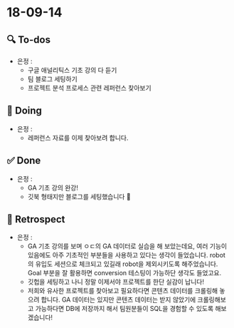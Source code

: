 # 18-09-14
## 🔍 To-dos
- 은정 :
    - 구글 애널리틱스 기초 강의 다 듣기
    - 팀 블로그 세팅하기
    - 프로젝트 분석 프로세스 관련 레퍼런스 찾아보기


## 📝 Doing
- 은정 :
    - 레퍼런스 자료를 이제 찾아보려 합니다.  

## ✅ Done
- 은정 :
    - GA 기초 강의 완강!
    - 깃북 형태지만 블로그를 세팅했습니다 🎉


## 🙌 Retrospect
- 은정 :
    - GA 기초 강의를 보며 ㅇㄷ의 GA 데이터로 실습을 해 보았는데요, 여러 기능이 있음에도 아주 기초적인 부분들을 사용하고 있다는 생각이 들었습니다. robot의 유입도 세션으로 체크되고 있길래 robot을 제외시키도록 해주었습니다. Goal 부분을 잘 활용하면 conversion 테스팅이 가능하단 생각도 들었고요.
    - 깃헙을 세팅하고 나니 정말 이제서야 프로젝트를 한단 실감이 납니다! 
    - 저희와 유사한 프로젝트를 찾아보고 필요하다면 콘텐츠 데이터를 크롤링해 놓으려 합니다. GA 데이터는 있지만 콘텐츠 데이터는 받지 않았기에 크롤링해보고 가능하다면 DB에 저장까지 해서 팀원분들이 SQL을 경험할 수 있도록 해보겠습니다!